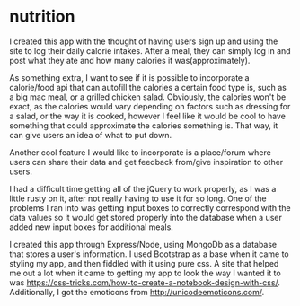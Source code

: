 # nutrition

I created this app with the thought of having users sign up and using the site to log their daily calorie intakes. After a meal, they can simply log in and post what they ate and how many calories it was(approximately).

As something extra, I want to see if it is possible to incorporate a calorie/food api that can autofill the calories a certain food type is, such as a big mac meal, or a grilled chicken salad. Obviously, the calories won't be exact, as the calories would vary depending on factors such as dressing for a salad, or the way it is cooked, however I feel like it would be cool to have something that could approximate the calories something is. That way, it can give users an idea of what to put down.

Another cool feature I would like to incorporate is a place/forum where users can share their data and get feedback from/give inspiration to other users.

I had a difficult time getting all of the jQuery to work properly, as I was a little rusty on it, after not really having to use it for so long. One of the problems I ran into was getting input boxes to correctly correspond with the data values so it would get stored properly into the database when a user added new input boxes for additional meals.

I created this app through Express/Node, using MongoDb as a database that stores a user's information. I used Bootstrap as a base when it came to styling my app, and then fiddled with it using pure css. A site that helped me out a lot when it came to getting my app to look the way I wanted it to was https://css-tricks.com/how-to-create-a-notebook-design-with-css/. Additionally, I got the emoticons from http://unicodeemoticons.com/.
